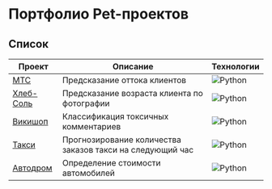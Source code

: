 # Портфолио Pet-проектов

## Список
| Проект | Описание | Технологии |
|--------|----------|------------|
| [МТС](https://github.com/KargaltsevNikita/Pet-Projects/tree/main/Project%201%20-%20MTS) | Предсказание оттока клиентов | ![Python](https://img.shields.io/badge/Python-000000?style=for-the-badge&logo=python&logoColor=white) |
| [Хлеб-Соль](https://github.com/username/mysite) | Предсказание возраста клиента по фотографии | ![Python](https://img.shields.io/badge/Python-000000?style=for-the-badge&logo=python&logoColor=white) |
| [Викишоп](https://github.com/username/githelper) | Классификация токсичных комментариев | ![Python](https://img.shields.io/badge/Python-000000?style=for-the-badge&logo=python&logoColor=white) |
| [Такси](https://github.com/username/githelper) | Прогнозирование количества заказов такси на следующий час | ![Python](https://img.shields.io/badge/Python-000000?style=for-the-badge&logo=python&logoColor=white) |
| [Автодром](https://github.com/username/githelper) | Определение стоимости автомобилей | ![Python](https://img.shields.io/badge/Python-000000?style=for-the-badge&logo=python&logoColor=white) |
